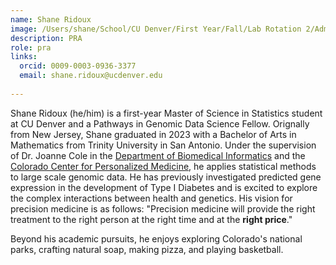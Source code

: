 ```yaml
---
name: Shane Ridoux
image: /Users/shane/School/CU Denver/First Year/Fall/Lab Rotation 2/Admin/BioHeadshot2.jpg
description: PRA
role: pra
links:
  orcid: 0009-0003-0936-3377
  email: shane.ridoux@ucdenver.edu
  
---
```


Shane Ridoux (he/him) is a first-year Master of Science in Statistics student at CU Denver and a Pathways in Genomic Data Science Fellow. Orignally from New Jersey, Shane graduated in 2023 with a Bachelor of Arts in Mathematics from Trinity University in San Antonio. Under the supervision of Dr. Joanne Cole in the [Department of Biomedical Informatics](https://medschool.cuanschutz.edu/dbmi) and the [Colorado Center for Personalized Medicine](https://medschool.cuanschutz.edu/ccpm), he applies statistical methods to large scale genomic data. He has previously investigated predicted gene expression in the development of Type I Diabetes and is excited to explore the complex interactions between health and genetics. His vision for precision medicine is as follows: "Precision medicine will provide the right treatment to the right person at the right time and at the **right price**."

Beyond his academic pursuits, he enjoys exploring Colorado's national parks, crafting natural soap, making pizza, and playing basketball.
